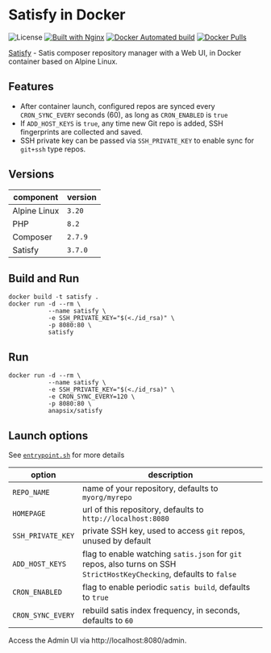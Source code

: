 # Satisfy in Docker

![License](https://img.shields.io/github/license/anapsix/docker-satisfy.svg) [![Built with Nginx](https://img.shields.io/badge/built%20with-NGINX%20+%20Unit-green.svg?logo=nginx&logoColor=white)][unit]
[![Docker Automated build](https://img.shields.io/docker/automated/anapsix/satisfy.svg)][docker hub] [![Docker Pulls](https://img.shields.io/docker/pulls/anapsix/satisfy.svg)][docker hub]

[Satisfy][1] - Satis composer repository manager with a Web UI, in Docker container based on Alpine Linux.

## Features
* After container launch, configured repos are synced every `CRON_SYNC_EVERY` seconds (60), as long as `CRON_ENABLED` is `true`
* If `ADD_HOST_KEYS` is `true`, any time new Git repo is added, SSH fingerprints are collected and saved.
* SSH private key can be passed via `SSH_PRIVATE_KEY` to enable sync for `git+ssh` type repos.

## Versions
 component    | version
------------- | -------
Alpine Linux  | `3.20`
PHP           | `8.2`
Composer      | `2.7.9`
Satisfy       | `3.7.0`


## Build and Run
```
docker build -t satisfy .
docker run -d --rm \
           --name satisfy \
           -e SSH_PRIVATE_KEY="$(<./id_rsa)" \
           -p 8080:80 \
           satisfy
```

## Run
```
docker run -d --rm \
           --name satisfy \
           -e SSH_PRIVATE_KEY="$(<./id_rsa)" \
           -e CRON_SYNC_EVERY=120 \
           -p 8080:80 \
           anapsix/satisfy
```

## Launch options
See [`entrypoint.sh`][2] for more details

 option             | description
------------------- | --------
`REPO_NAME`         | name of your repository, defaults to `myorg/myrepo`
`HOMEPAGE`          | url of this repository, defaults to `http://localhost:8080`
`SSH_PRIVATE_KEY`   | private SSH key, used to access `git` repos, unused by default
`ADD_HOST_KEYS`     | flag to enable watching `satis.json` for `git` repos, also turns on SSH `StrictHostKeyChecking`, defaults to `false`
`CRON_ENABLED`      | flag to enable periodic `satis build`, defaults to `true`
`CRON_SYNC_EVERY`   | rebuild satis index frequency, in seconds, defaults to `60`


Access the Admin UI via http://localhost:8080/admin.


[== Links Reference ==]::
[license]: ./LICENSE
[docker hub]: https://hub.docker.com/r/anapsix/satisfy/ "see it on Docker Hub"
[unit]: https://unit.nginx.org/ "built with Nginx & Nginx Unit"
[1]: https://github.com/ludofleury/satisfy
[2]: ./entrypoint.sh
